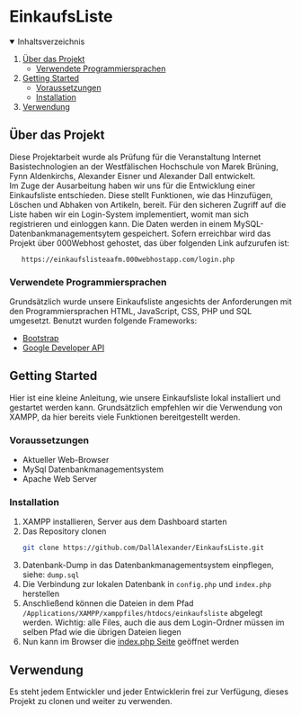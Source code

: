 # EinkaufsListe

<!-- Inhaltsverzeichnis -->
<details open="open">
  <summary>Inhaltsverzeichnis</summary>
  <ol>
    <li>
      <a href="#über-das-projekt">Über das Projekt</a>
      <ul>
        <li><a href="###verwendete-programmiersprachen">Verwendete Programmiersprachen</a></li>
      </ul>
    </li>
    <li>
      <a href="#getting-started">Getting Started</a>
      <ul>
        <li><a href="#voraussetzungen">Voraussetzungen</a></li>
        <li><a href="#installation">Installation</a></li>
      </ul>
    </li>
    <li><a href="#Verwendung">Verwendung</a></li>
  </ol>
</details>


<!-- Über das Projekt -->
## Über das Projekt
Diese Projektarbeit wurde als Prüfung für die Veranstaltung Internet Basistechnologien an der Westfälischen Hochschule von Marek Brüning, Fynn Aldenkirchs, Alexander Eisner und Alexander Dall entwickelt.  
Im Zuge der Ausarbeitung haben wir uns für die Entwicklung einer Einkaufsliste entschieden. Diese stellt Funktionen, wie das Hinzufügen, Löschen und Abhaken von Artikeln, bereit. Für den sicheren Zugriff auf die Liste haben wir ein Login-System implementiert, womit man sich registrieren und einloggen kann. Die Daten werden in einem MySQL-Datenbankmanagementsytem gespeichert.
Sofern erreichbar wird das Projekt über 000Webhost gehostet, das über folgenden Link aufzurufen ist:
```
   https://einkaufslisteaafm.000webhostapp.com/login.php
   ```

### Verwendete Programmiersprachen
Grundsätzlich wurde unsere Einkaufsliste angesichts der Anforderungen mit den Programmiersprachen HTML, JavaScript, CSS, PHP und SQL umgesetzt. Benutzt wurden folgende Frameworks:
* [Bootstrap](https://getbootstrap.com)
* [Google Developer API](https://developers.google.com/fonts/docs/developer_api/)

<!-- GETTING STARTED -->
## Getting Started

Hier ist eine kleine Anleitung, wie unsere Einkaufsliste lokal installiert und gestartet werden kann. Grundsätzlich empfehlen wir die Verwendung von XAMPP, da hier bereits viele Funktionen bereitgestellt werden.

### Voraussetzungen
* Aktueller Web-Browser
* MySql Datenbankmanagementsystem
* Apache Web Server

### Installation
1. XAMPP installieren, Server aus dem Dashboard starten
2. Das Repository clonen
    ```sh
   git clone https://github.com/DallAlexander/EinkaufsListe.git
   ```
3. Datenbank-Dump in das Datenbankmanagementsystem einpflegen, siehe: `dump.sql`
4. Die Verbindung zur lokalen Datenbank in `config.php` und `index.php` herstellen
5. Anschließend können die Dateien in dem Pfad `/Applications/XAMPP/xamppfiles/htdocs/einkaufsliste` abgelegt werden. Wichtig: alle Files, auch die aus dem Login-Ordner müssen im selben Pfad wie die übrigen Dateien liegen
6. Nun kann im Browser die [index.php Seite](localhost/einkaufsliste/index.php) geöffnet werden

## Verwendung
Es steht jedem Entwickler und jeder Entwicklerin frei zur Verfügung, dieses Projekt zu clonen und weiter zu verwenden.
